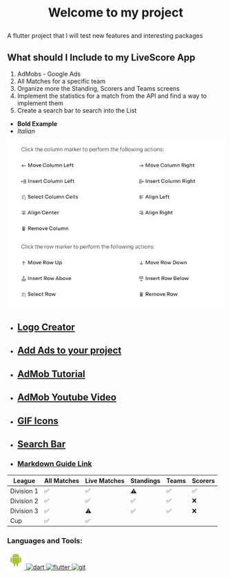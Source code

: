 # <p style="text-align: center;"> Welcome to my project</p>

A flutter project that I will test new features and interesting packages

## What should I Include to my LiveScore App

1. AdMobs - Google Ads
2. All Matches for a specific team
3. Organize more the Standing, Scorers and Teams screens
4. Implement the statistics for a match from the API and find a way to implement them
5. Create a search bar to search into the List

- **Bold Example**
- _Italian_

![alt-text](assets/Markdown_Table_Guide.png "Markdown Table Cheat Sheet")

- ## **[Logo Creator](https://logomakr.com/app/)**
- ## **[Add Ads to your project](https://www.youtube.com/watch?v=IYHEG-9gTMU)**
- ## **[AdMob Tutorial](https://resocoder.com/2021/09/04/flutter-admob-monetization-banner-and-interstitial-ads/)**
-  ## **[AdMob Youtube Video](https://www.youtube.com/watch?v=4oLBxuBjGfI)**
- ## **[GIF Icons](https://lordicon.com/)**
- ## **[Search Bar](https://karthikponnam.medium.com/flutter-search-in-listview-1ffa40956685)**
- ### **[Markdown Guide Link](https://www.markdownguide.org/extended-syntax/)**

| **League** | **All Matches**    | **Live Matches**   | **Standings**      | **Teams**          | **Scorers**        |
|------------|--------------------|--------------------|--------------------|--------------------|--------------------|
| Division 1 | :white_check_mark: | :white_check_mark: | :warning:          | :white_check_mark: | :white_check_mark: |
| Division 2 | :white_check_mark: | :white_check_mark: | :white_check_mark: | :white_check_mark: | :x:                |
| Division 3 | :white_check_mark: | :warning:          | :white_check_mark: | :white_check_mark: | :x:                |
| Cup        | :white_check_mark: | :white_check_mark: |


<h3 align="left">Languages and Tools:</h3>
<p align="left"> <a href="https://developer.android.com" target="_blank" rel="noreferrer"> <img src="https://raw.githubusercontent.com/devicons/devicon/master/icons/android/android-original-wordmark.svg" alt="android" width="40" height="40"/> </a>
<a href="https://dart.dev" target="_blank" rel="noreferrer"> <img src="https://www.vectorlogo.zone/logos/dartlang/dartlang-icon.svg" alt="dart" width="40" height="40"/> </a>
<a href="https://flutter.dev" target="_blank" rel="noreferrer"> <img src="https://www.vectorlogo.zone/logos/flutterio/flutterio-icon.svg" alt="flutter" width="40" height="40"/> </a>
<a href="https://git-scm.com/" target="_blank" rel="noreferrer"> <img src="https://www.vectorlogo.zone/logos/git-scm/git-scm-icon.svg" alt="git" width="40" height="40"/> </a></p>